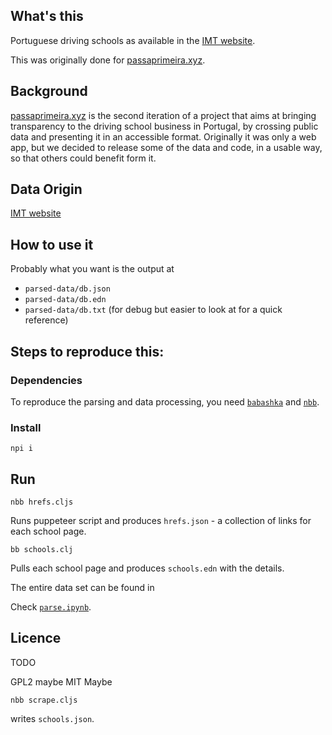 ## What's this

Portuguese driving schools as available in the [IMT website](https://www.imt-ip.pt/sites/IMTT/Portugues/EnsinoConducao/LocalizacaoEscolasConducao/Paginas/LocalizacaoEscolasConducao.aspx).

This was originally done for [passaprimeira.xyz](https://www.passaprimeira.xyz).

## Background

[passaprimeira.xyz](https://www.passaprimeira.xyz) is the second iteration of a project that aims at bringing transparency to the driving school business in Portugal, by crossing public data and presenting it in an accessible format. Originally it was only a web app, but we decided to release some of the data and code, in a usable way, so that others could benefit form it.

## Data Origin

[IMT website](https://www.imt-ip.pt/sites/IMTT/Portugues/EnsinoConducao/LocalizacaoEscolasConducao/Paginas/LocalizacaoEscolasConducao.aspx)

## How to use it

Probably what you want is the output at

- `parsed-data/db.json`
- `parsed-data/db.edn`
- `parsed-data/db.txt` (for debug but easier to look at for a quick reference)

## Steps to reproduce this:

### Dependencies

To reproduce the parsing and data processing, you need [`babashka`](https://babashka.org/) and [`nbb`](https://github.com/babashka/nbb).

### Install

```
npi i
```

## Run

```
nbb hrefs.cljs
```

Runs puppeteer script and produces `hrefs.json` - a collection of links for each school page.

```
bb schools.clj
```

Pulls each school page and produces `schools.edn` with the details.








The entire data set can be found in



Check [`parse.ipynb`](parse.ipynb).

## Licence

TODO

GPL2 maybe
MIT Maybe




```
nbb scrape.cljs
```

writes `schools.json`.
